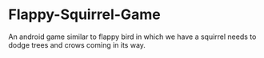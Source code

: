 # Flappy-Squirrel-Game
An android game similar to flappy bird in which we have a squirrel needs to dodge trees and crows coming in its way.
